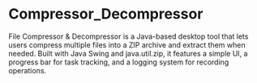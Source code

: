 # Compressor_Decompressor
File Compressor &amp; Decompressor is a Java-based desktop tool that lets users compress multiple files into a ZIP archive and extract them when needed. Built with Java Swing and java.util.zip, it features a simple UI, a progress bar for task tracking, and a logging system for recording operations.
